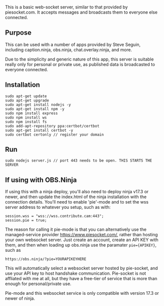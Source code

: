 This is a basic web-socket server, similar to that provided by piesocket.com. It accepts messages and broadcasts them to everyone else connected.

## Purpose
This can be used with a number of apps provided by Steve Seguin, including caption.ninja, obs.ninja, chat.overlay.ninja, and more.

Due to the simplicity and generic nature of this app, this server is suitable really only for personal or private use, as published data is broadcasted to everyone connected.

## Installation
```
sudo apt-get update
sudo apt-get upgrade
sudo apt-get install nodejs -y
sudo apt-get install npm -y
sudo npm install express
sudo npm install ws
sudo npm install fs
sudo add-apt-repository ppa:certbot/certbot  
sudo apt-get install certbot -y
sudo certbot certonly // register your domain
```

## Run
```
sudo nodejs server.js // port 443 needs to be open. THIS STARTS THE SERVER
```

## If using with OBS.Ninja
If using this with a ninja deploy, you'll also need to deploy ninja v17.3 or newer, and then update the index.html of the ninja installation with the connection details. You'll need to enable 'pie'-mode and to set the wss server address to whatever you setup, such as with:
```
session.wss = "wss://wss.contribute.cam:443";
session.pie = true;
```
The reason for calling it pie-mode is that you can alternatively use the managed-service provider https://www.piesocket.com/, rather than hosting your own websocket server. Just create an account, create an API KEY with them, and then when loading up obs.ninja use the paramater `pie={APIKEY}`, such as 

`https://obs.ninja/?pie=YOURAPIKEYHERE`

This will automatically select a websocket server hosted by pie-socket, and use your API key to host handshake communication. Pie-socket is not affliated with me at all, but they have a free-tier of service that is more than enough for personal/private use.

Pie-mode and this websocket service is only compatible with version 17.3 or newer of ninja.
